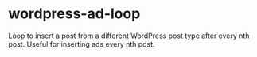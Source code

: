 # wordpress-ad-loop
Loop to insert a post from a different WordPress post type after every nth post. Useful for inserting ads every nth post.
